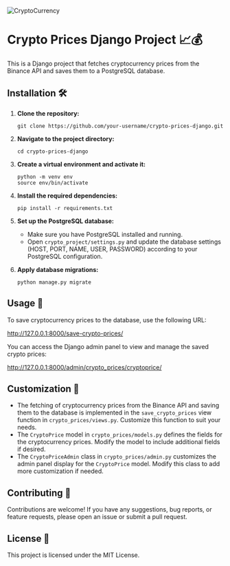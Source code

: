![CryptoCurrency](https://i.ibb.co/LkJpSNx/Neon-geometrical-cryptocurrency-Instagram-Post.png)


# Crypto Prices Django Project 📈💰

This is a Django project that fetches cryptocurrency prices from the Binance API and saves them to a PostgreSQL database.


## Installation 🛠️

1. **Clone the repository:**

   ```shell
   git clone https://github.com/your-username/crypto-prices-django.git
   ```

2. **Navigate to the project directory:**

   ```shell
   cd crypto-prices-django
   ```

3. **Create a virtual environment and activate it:**

   ```shell
   python -m venv env
   source env/bin/activate
   ```

4. **Install the required dependencies:**

   ```shell
   pip install -r requirements.txt
   ```

5. **Set up the PostgreSQL database:**

   - Make sure you have PostgreSQL installed and running.
   - Open `crypto_project/settings.py` and update the database settings (HOST, PORT, NAME, USER, PASSWORD) according to your PostgreSQL configuration.

6. **Apply database migrations:**

   ```shell
   python manage.py migrate
   ```

## Usage 🚀

To save cryptocurrency prices to the database, use the following URL:

http://127.0.0.1:8000/save-crypto-prices/

You can access the Django admin panel to view and manage the saved crypto prices:

http://127.0.0.1:8000/admin/crypto_prices/cryptoprice/

## Customization 🧩

- The fetching of cryptocurrency prices from the Binance API and saving them to the database is implemented in the `save_crypto_prices` view function in `crypto_prices/views.py`. Customize this function to suit your needs.
- The `CryptoPrice` model in `crypto_prices/models.py` defines the fields for the cryptocurrency prices. Modify the model to include additional fields if desired.
- The `CryptoPriceAdmin` class in `crypto_prices/admin.py` customizes the admin panel display for the `CryptoPrice` model. Modify this class to add more customization if needed.

## Contributing 🤝

Contributions are welcome! If you have any suggestions, bug reports, or feature requests, please open an issue or submit a pull request.

## License 📝

This project is licensed under the MIT License.

